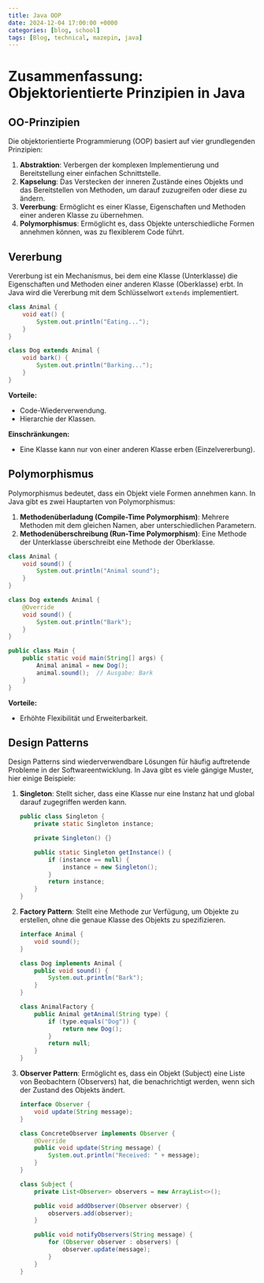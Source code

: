 ```yaml
---
title: Java OOP
date: 2024-12-04 17:00:00 +0000
categories: [blog, school]
tags: [Blog, technical, mazepin, java]
---
```



# Zusammenfassung: Objektorientierte Prinzipien in Java

## OO-Prinzipien

Die objektorientierte Programmierung (OOP) basiert auf vier grundlegenden Prinzipien:

1. **Abstraktion**: Verbergen der komplexen Implementierung und Bereitstellung einer einfachen Schnittstelle.
2. **Kapselung**: Das Verstecken der inneren Zustände eines Objekts und das Bereitstellen von Methoden, um darauf zuzugreifen oder diese zu ändern.
3. **Vererbung**: Ermöglicht es einer Klasse, Eigenschaften und Methoden einer anderen Klasse zu übernehmen.
4. **Polymorphismus**: Ermöglicht es, dass Objekte unterschiedliche Formen annehmen können, was zu flexiblerem Code führt.

## Vererbung

Vererbung ist ein Mechanismus, bei dem eine Klasse (Unterklasse) die Eigenschaften und Methoden einer anderen Klasse (Oberklasse) erbt. In Java wird die Vererbung mit dem Schlüsselwort `extends` implementiert.

```java
class Animal {
    void eat() {
        System.out.println("Eating...");
    }
}

class Dog extends Animal {
    void bark() {
        System.out.println("Barking...");
    }
}
```

**Vorteile:**
- Code-Wiederverwendung.
- Hierarchie der Klassen.

**Einschränkungen:**
- Eine Klasse kann nur von einer anderen Klasse erben (Einzelvererbung).

## Polymorphismus

Polymorphismus bedeutet, dass ein Objekt viele Formen annehmen kann. In Java gibt es zwei Hauptarten von Polymorphismus:

1. **Methodenüberladung (Compile-Time Polymorphism)**: Mehrere Methoden mit dem gleichen Namen, aber unterschiedlichen Parametern.
2. **Methodenüberschreibung (Run-Time Polymorphism)**: Eine Methode der Unterklasse überschreibt eine Methode der Oberklasse.

```java
class Animal {
    void sound() {
        System.out.println("Animal sound");
    }
}

class Dog extends Animal {
    @Override
    void sound() {
        System.out.println("Bark");
    }
}

public class Main {
    public static void main(String[] args) {
        Animal animal = new Dog();
        animal.sound();  // Ausgabe: Bark
    }
}
```

**Vorteile:**
- Erhöhte Flexibilität und Erweiterbarkeit.

## Design Patterns

Design Patterns sind wiederverwendbare Lösungen für häufig auftretende Probleme in der Softwareentwicklung. In Java gibt es viele gängige Muster, hier einige Beispiele:

1. **Singleton**: Stellt sicher, dass eine Klasse nur eine Instanz hat und global darauf zugegriffen werden kann.

    ```java
    public class Singleton {
        private static Singleton instance;

        private Singleton() {}

        public static Singleton getInstance() {
            if (instance == null) {
                instance = new Singleton();
            }
            return instance;
        }
    }
    ```

2. **Factory Pattern**: Stellt eine Methode zur Verfügung, um Objekte zu erstellen, ohne die genaue Klasse des Objekts zu spezifizieren.

    ```java
    interface Animal {
        void sound();
    }

    class Dog implements Animal {
        public void sound() {
            System.out.println("Bark");
        }
    }

    class AnimalFactory {
        public Animal getAnimal(String type) {
            if (type.equals("Dog")) {
                return new Dog();
            }
            return null;
        }
    }
    ```

3. **Observer Pattern**: Ermöglicht es, dass ein Objekt (Subject) eine Liste von Beobachtern (Observers) hat, die benachrichtigt werden, wenn sich der Zustand des Objekts ändert.

    ```java
    interface Observer {
        void update(String message);
    }

    class ConcreteObserver implements Observer {
        @Override
        public void update(String message) {
            System.out.println("Received: " + message);
        }
    }

    class Subject {
        private List<Observer> observers = new ArrayList<>();

        public void addObserver(Observer observer) {
            observers.add(observer);
        }

        public void notifyObservers(String message) {
            for (Observer observer : observers) {
                observer.update(message);
            }
        }
    }
    ```
